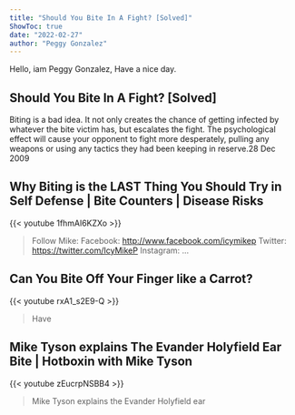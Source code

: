 ```yaml
---
title: "Should You Bite In A Fight? [Solved]"
ShowToc: true 
date: "2022-02-27"
author: "Peggy Gonzalez" 
---
```


Hello, iam Peggy Gonzalez, Have a nice day.
## Should You Bite In A Fight? [Solved]
Biting is a bad idea. It not only creates the chance of getting infected by whatever the bite victim has, but escalates the fight. The psychological effect will cause your opponent to fight more desperately, pulling any weapons or using any tactics they had been keeping in reserve.28 Dec 2009

## Why Biting is the LAST Thing You Should Try in Self Defense | Bite Counters | Disease Risks
{{< youtube 1fhmAl6KZXo >}}
>Follow Mike: Facebook: http://www.facebook.com/icymikep Twitter: https://twitter.com/IcyMikeP Instagram: ...

## Can You Bite Off Your Finger like a Carrot?
{{< youtube rxA1_s2E9-Q >}}
>Have 

## Mike Tyson explains The Evander Holyfield Ear Bite | Hotboxin with Mike Tyson
{{< youtube zEucrpNSBB4 >}}
>Mike Tyson explains the Evander Holyfield ear 

